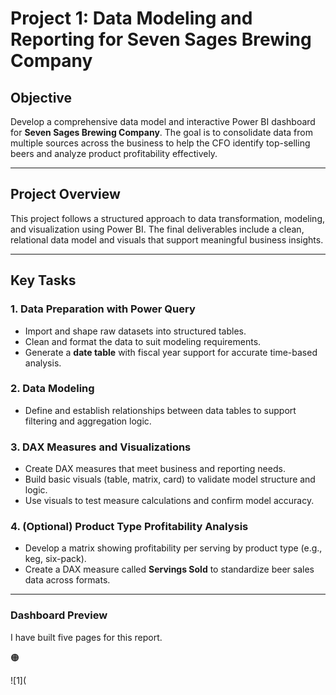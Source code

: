 # Project 1: Data Modeling and Reporting for Seven Sages Brewing Company

## Objective

Develop a comprehensive data model and interactive Power BI dashboard for **Seven Sages Brewing Company**. The goal is to consolidate data from multiple sources across the business to help the CFO identify top-selling beers and analyze product profitability effectively.

---

## Project Overview

This project follows a structured approach to data transformation, modeling, and visualization using Power BI. The final deliverables include a clean, relational data model and visuals that support meaningful business insights.

---

## Key Tasks

### 1. Data Preparation with Power Query

- Import and shape raw datasets into structured tables.
- Clean and format the data to suit modeling requirements.
- Generate a **date table** with fiscal year support for accurate time-based analysis.

### 2. Data Modeling

- Define and establish relationships between data tables to support filtering and aggregation logic.

### 3. DAX Measures and Visualizations

- Create DAX measures that meet business and reporting needs.
- Build basic visuals (table, matrix, card) to validate model structure and logic.
- Use visuals to test measure calculations and confirm model accuracy.

### 4. (Optional) Product Type Profitability Analysis

- Develop a matrix showing profitability per serving by product type (e.g., keg, six-pack).
- Create a DAX measure called **Servings Sold** to standardize beer sales data across formats.

---

### Dashboard Preview

I have built five pages for this report.

🟠 

![1](
